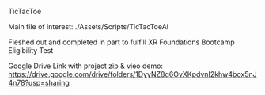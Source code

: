 TicTacToe

Main file of interest: ./Assets/Scripts/TicTacToeAI

Fleshed out and completed in part to fulfill XR Foundations Bootcamp Eligibility Test

Google Drive Link with project zip & vieo demo:
https://drive.google.com/drive/folders/1DyyNZ8q6OvXKpdvnI2khw4box5nJ4n78?usp=sharing

